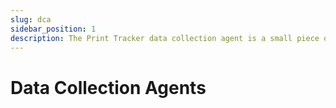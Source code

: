 ```yaml
---
slug: dca
sidebar_position: 1
description: The Print Tracker data collection agent is a small piece of software that runs on your network and collects data about your printing devices.
---
```

# Data Collection Agents